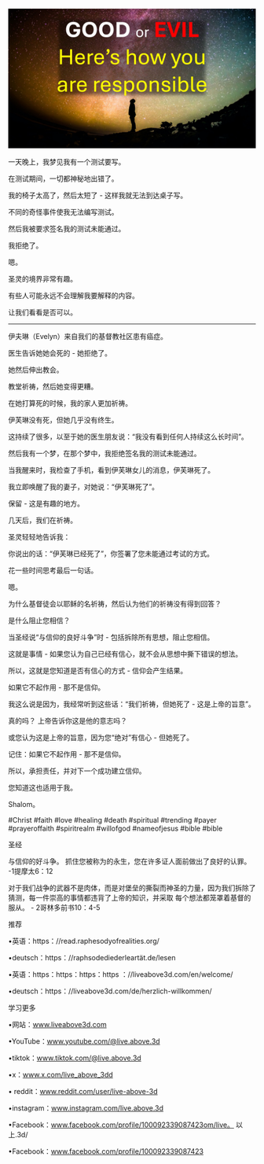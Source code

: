 ![Video cover image](../cover.jpg)

一天晚上，我梦见我有一个测试要写。

在测试期间，一切都神秘地出错了。

我的椅子太高了，然后太短了 - 这样我就无法到达桌子写。

不同的奇怪事件使我无法编写测试。

然后我被要求签名我的测试未能通过。

我拒绝了。

嗯。

圣灵的境界非常有趣。

有些人可能永远不会理解我要解释的内容。

让我们看看是否可以。

---

伊夫琳（Evelyn）来自我们的基督教社区患有癌症。

医生告诉她她会死的 - 她拒绝了。

她然后伸出教会。

教堂祈祷，然后她变得更糟。

在她打算死的时候，我的家人更加祈祷。

伊芙琳没有死，但她几乎没有终生。

这持续了很多，以至于她的医生朋友说：“我没有看到任何人持续这么长时间”。

然后我有一个梦，在那个梦中，我拒绝签名我的测试未能通过。

当我醒来时，我检查了手机，看到伊芙琳女儿的消息，伊芙琳死了。

我立即唤醒了我的妻子，对她说：“伊芙琳死了”。

保留 - 这是有趣的地方。

几天后，我们在祈祷。

圣灵轻轻地告诉我：

你说出的话：“伊芙琳已经死了”，你签署了您未能通过考试的方式。

花一些时间思考最后一句话。

嗯。

为什么基督徒会以耶稣的名祈祷，然后认为他们的祈祷没有得到回答？

是什么阻止您相信？

当圣经说“与信仰的良好斗争”时 - 包括拆除所有思想，阻止您相信。

这就是事情 - 如果您认为自己已经有信心，就不会从思想中撕下错误的想法。

所以，这就是您知道是否有信心的方式 - 信仰会产生结果。

如果它不起作用 - 那不是信仰。

我这么说是因为，我经常听到这些话：“我们祈祷，但她死了 - 这是上帝的旨意”。

真的吗？ 上帝告诉你这是他的意志吗？

或您认为这是上帝的旨意，因为您“绝对”有信心 - 但她死了。

记住：如果它不起作用 - 那不是信仰。

所以，承担责任，并对下一个成功建立信仰。

您知道这也适用于我。

Shalom。


#Christ #faith #love #healing #death #spiritual #trending #payer #prayeroffaith #spiritrealm #willofgod #nameofjesus #bible #bible


圣经

与信仰的好斗争。 抓住您被称为的永生，您在许多证人面前做出了良好的认罪。 -1提摩太6：12

对于我们战争的武器不是肉体，而是对堡垒的撕裂而神圣的力量，因为我们拆除了猜测，每一件崇高的事情都违背了上帝的知识，并采取 每个想法都笼罩着基督的服从。 -  2哥林多前书10：4-5


推荐

•英语：https：//read.raphesodyofrealities.org/

•deutsch：https：//raphsodediederleartät.de/lesen

•英语：https：https：https：https ：//liveabove3d.com/en/welcome/

•deutsch：https：//liveabove3d.com/de/herzlich-willkommen/


学习更多

•网站：www.liveabove3d.com

•YouTube：www.youtube.com/@live.above.3d

•tiktok：www.tiktok.com/@live.above.3d

•x：www.x.com/live_above_3dd

• reddit：www.reddit.com/user/live-above-3d

•instagram：www.instagram.com/live.above.3d

•Facebook：www.facebook.com/profile/100092339087423om/live。 以上.3d/

•Facebook：www.facebook.com/profile/100092339087423
